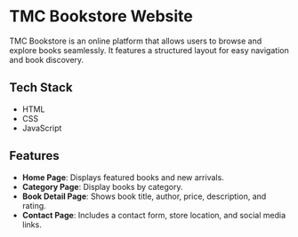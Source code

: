# TMC Bookstore Website  

TMC Bookstore is an online platform that allows users to browse and explore books seamlessly. It features a structured layout for easy navigation and book discovery.  

## Tech Stack  
- HTML  
- CSS  
- JavaScript  

## Features  
- **Home Page**: Displays featured books and new arrivals.  
- **Category Page**: Display books by category.  
- **Book Detail Page**: Shows book title, author, price, description, and rating.  
- **Contact Page**: Includes a contact form, store location, and social media links.
